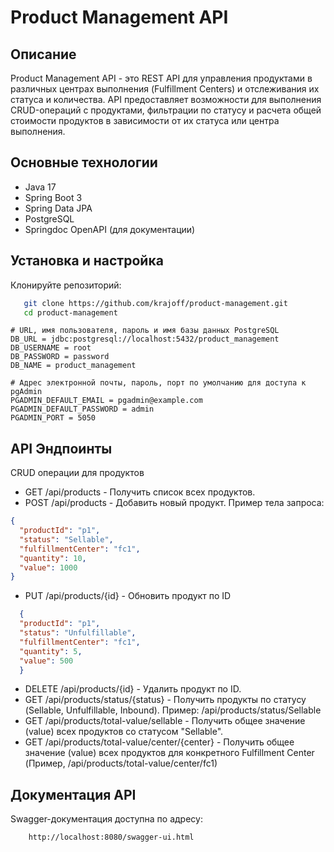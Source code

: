 # Product Management API

## Описание

Product Management API - это REST API для управления продуктами в различных центрах выполнения (Fulfillment Centers) и
отслеживания их статуса и количества. API предоставляет возможности для выполнения CRUD-операций с продуктами,
фильтрации по статусу и расчета общей стоимости продуктов в зависимости от их статуса или центра выполнения.

## Основные технологии

- Java 17
- Spring Boot 3
- Spring Data JPA
- PostgreSQL
- Springdoc OpenAPI (для документации)

## Установка и настройка

Клонируйте репозиторий:

```bash
   git clone https://github.com/krajoff/product-management.git
   cd product-management
```

```env
# URL, имя пользователя, пароль и имя базы данных PostgreSQL
DB_URL = jdbc:postgresql://localhost:5432/product_management
DB_USERNAME = root
DB_PASSWORD = password
DB_NAME = product_management

# Адрес электронной почты, пароль, порт по умолчанию для доступа к pgAdmin
PGADMIN_DEFAULT_EMAIL = pgadmin@example.com
PGADMIN_DEFAULT_PASSWORD = admin
PGADMIN_PORT = 5050
```


## API Эндпоинты

CRUD операции для продуктов

- GET /api/products - Получить список всех продуктов.
- POST /api/products - Добавить новый продукт.
  Пример тела запроса:

```json
{
  "productId": "p1",
  "status": "Sellable",
  "fulfillmentCenter": "fc1",
  "quantity": 10,
  "value": 1000
}
```

- PUT /api/products/{id} - Обновить продукт по ID
 
```json
  {
  "productId": "p1",
  "status": "Unfulfillable",
  "fulfillmentCenter": "fc1",
  "quantity": 5,
  "value": 500
  }
```

- DELETE /api/products/{id} - Удалить продукт по ID.
- GET /api/products/status/{status} - Получить продукты по статусу (Sellable, Unfulfillable, Inbound). Пример: /api/products/status/Sellable
- GET /api/products/total-value/sellable - Получить общее значение (value) всех продуктов со статусом "Sellable".
- GET /api/products/total-value/center/{center} - Получить общее значение (value) всех продуктов для конкретного Fulfillment Center (Пример, /api/products/total-value/center/fc1)

## Документация API

Swagger-документация доступна по адресу:
```http
    http://localhost:8080/swagger-ui.html
```
